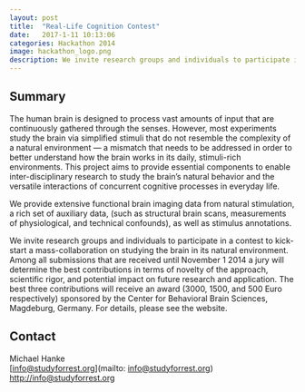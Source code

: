 ```yaml
---
layout: post
title:  "Real-Life Cognition Contest"
date:   2017-1-11 10:13:06
categories: Hackathon 2014
image: hackathon_logo.png
description: We invite research groups and individuals to participate in a contest to kick-start a mass-collaboration on studying the brain in its natural environment.
---
```

## Summary
The human brain is designed to process vast amounts of input that are continuously gathered through the senses. However, most experiments study the brain via simplified stimuli that do not resemble the complexity of a natural environment — a mismatch that needs to be addressed in order to better understand how the brain works in its daily, stimuli-rich environments. This project aims to provide essential components to enable inter-disciplinary research to study the brain’s natural behavior and the versatile interactions of concurrent cognitive processes in everyday life.

We provide extensive functional brain imaging data from natural stimulation, a rich set of auxiliary data, (such as structural brain scans, measurements of physiological, and technical confounds), as well as stimulus annotations.

We invite research groups and individuals to participate in a contest to kick-start a mass-collaboration on studying the brain in its natural environment. Among all submissions that are received until November 1 2014 a jury will determine the best contributions in terms of novelty of the approach, scientific rigor, and potential impact on future research and application. The best three contributions will receive an award (3000, 1500, and 500 Euro respectively) sponsored by the Center for Behavioral Brain Sciences, Magdeburg, Germany. For details, please see the website.


## Contact  
Michael Hanke  
[info@studyforrest.org](mailto: info@studyforrest.org)  
[http://info@studyforrest.org](http://info@studyforrest.org)  
